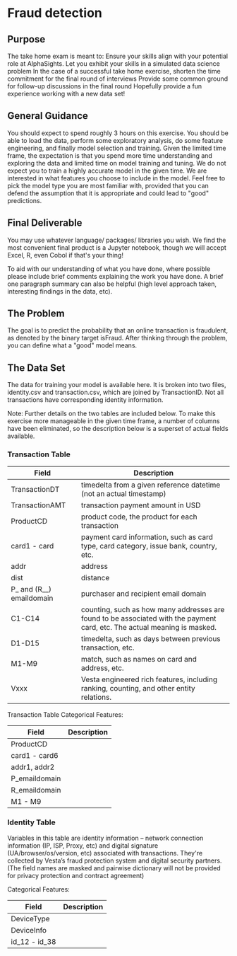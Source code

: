 # Fraud detection

## Purpose
The take home exam is meant to:
Ensure your skills align with your potential role at AlphaSights. 
Let you exhibit your skills in a simulated data science problem
In the case of a successful take home exercise, shorten the time commitment for the final round of interviews 
Provide some common ground for follow-up discussions in the final round
Hopefully provide a fun experience working with a new data set!

## General Guidance
You should expect to spend roughly 3 hours on this exercise. You should be able to load the data, perform some exploratory analysis, do some feature engineering, and finally model selection and training. Given the limited time frame, the expectation is that you spend more time understanding and exploring the data and limited time on model training and tuning. We do not expect you to train a highly accurate model in the given time. We are interested in what features you choose to include in the model. Feel free to pick the model type you are most familiar with, provided that you can defend the assumption that it is appropriate and could lead to "good" predictions. 

## Final Deliverable
You may use whatever language/ packages/ libraries you wish. We find the most convenient final product is a Jupyter notebook, though we will accept Excel, R, even Cobol if that's your thing!

To aid with our understanding of what you have done, where possible please include brief comments explaining the work you have done. A brief one paragraph summary can also be helpful (high level approach taken, interesting findings in the data, etc). 

## The Problem
The goal is to predict the probability that an online transaction is fraudulent, as denoted by the binary target isFraud. After thinking through the problem, you can define what a "good" model means.

## The Data Set
The data for training your model is available here. It is broken into two files, identity.csv and transaction.csv, which are joined by TransactionID. Not all transactions have corresponding identity information.

Note: Further details on the two tables are included below. To make this exercise more manageable in the given time frame, a number of columns have been eliminated, so the description below is a superset of actual fields available.

### Transaction Table

| Field | Description |
| ----- | ----------- |
| TransactionDT | timedelta from a given reference datetime (not an actual timestamp) |
|TransactionAMT| transaction payment amount in USD|
|ProductCD| product code, the product for each transaction|
|card1 - card| payment card information, such as card type, card category, issue bank, country, etc.|
|addr| address|
|dist| distance|
|P_ and (R__) emaildomain| purchaser and recipient email domain|
|C1-C14| counting, such as how many addresses are found to be associated with the payment card, etc. The actual meaning is masked.|
|D1-D15| timedelta, such as days between previous transaction, etc.|
|M1-M9| match, such as names on card and address, etc.|
|Vxxx| Vesta engineered rich features, including ranking, counting, and other entity relations.|

Transaction Table Categorical Features:

| Field | Description |
| ----- | ----------- |
|ProductCD||
|card1 - card6||
|addr1, addr2||
|P_emaildomain||
|R_emaildomain||
|M1 - M9||

### Identity Table 
Variables in this table are identity information – network connection information (IP, ISP, Proxy, etc) and digital signature (UA/browser/os/version, etc) associated with transactions.
They're collected by Vesta’s fraud protection system and digital security partners.
(The field names are masked and pairwise dictionary will not be provided for privacy protection and contract agreement)

Categorical Features:

| Field | Description |
| ----- | ----------- |
|DeviceType||
|DeviceInfo||
|id_12 - id_38||

